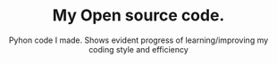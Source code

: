 <H1 align = "center";> My Open source code.</H1>
<p align = "center";> Pyhon code I made. Shows evident progress of learning/improving my coding style and efficiency</p>
